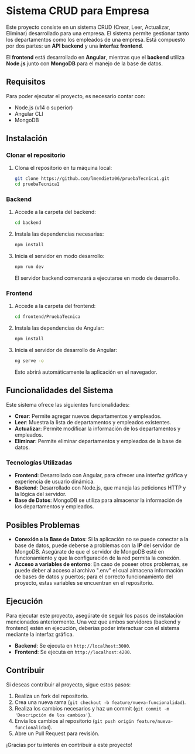 # Sistema CRUD para Empresa

Este proyecto consiste en un sistema CRUD (Crear, Leer, Actualizar, Eliminar) desarrollado para una empresa. El sistema permite gestionar tanto los departamentos como los empleados de una empresa. Está compuesto por dos partes: un **API backend** y una **interfaz frontend**.

El **frontend** está desarrollado en **Angular**, mientras que el **backend** utiliza **Node.js** junto con **MongoDB** para el manejo de la base de datos.

## Requisitos

Para poder ejecutar el proyecto, es necesario contar con:

- Node.js (v14 o superior)
- Angular CLI
- MongoDB

## Instalación

### Clonar el repositorio

1. Clona el repositorio en tu máquina local:

    ```bash
    git clone https://github.com/lmendieta06/pruebaTecnica1.git
    cd pruebaTecnica1
    ```

### Backend

1. Accede a la carpeta del backend:

    ```bash
    cd backend
    ```

2. Instala las dependencias necesarias:

    ```bash
    npm install
    ```

3. Inicia el servidor en modo desarrollo:

    ```bash
    npm run dev
    ```

    El servidor backend comenzará a ejecutarse en modo de desarrollo.

### Frontend

1. Accede a la carpeta del frontend:

    ```bash
    cd frontend/PruebaTecnica
    ```

2. Instala las dependencias de Angular:

    ```bash
    npm install
    ```

3. Inicia el servidor de desarrollo de Angular:

    ```bash
    ng serve -o
    ```

    Esto abrirá automáticamente la aplicación en el navegador.

## Funcionalidades del Sistema

Este sistema ofrece las siguientes funcionalidades:

- **Crear**: Permite agregar nuevos departamentos y empleados.
- **Leer**: Muestra la lista de departamentos y empleados existentes.
- **Actualizar**: Permite modificar la información de los departamentos y empleados.
- **Eliminar**: Permite eliminar departamentos y empleados de la base de datos.

### Tecnologías Utilizadas

- **Frontend**: Desarrollado con Angular, para ofrecer una interfaz gráfica y experiencia de usuario dinámica.
- **Backend**: Desarrollado con Node.js, que maneja las peticiones HTTP y la lógica del servidor.
- **Base de Datos**: MongoDB se utiliza para almacenar la información de los departamentos y empleados.

## Posibles Problemas

- **Conexión a la Base de Datos**: Si la aplicación no se puede conectar a la base de datos, puede deberse a problemas con la **IP** del servidor de MongoDB. Asegúrate de que el servidor de MongoDB esté en funcionamiento y que la configuración de la red permita la conexión.
- **Acceso a variables de entorno**: En caso de poseer otros problemas, se puede deber al acceso al archivo ".env" el cual almacena información de bases de datos y puertos; para el correcto funcionamiento del proyecto, estas variables se encuentran en el repositorio.

## Ejecución

Para ejecutar este proyecto, asegúrate de seguir los pasos de instalación mencionados anteriormente. Una vez que ambos servidores (backend y frontend) estén en ejecución, deberías poder interactuar con el sistema mediante la interfaz gráfica.

- **Backend**: Se ejecuta en `http://localhost:3000`.
- **Frontend**: Se ejecuta en `http://localhost:4200`.

## Contribuir

Si deseas contribuir al proyecto, sigue estos pasos:

1. Realiza un fork del repositorio.
2. Crea una nueva rama (`git checkout -b feature/nueva-funcionalidad`).
3. Realiza los cambios necesarios y haz un commit (`git commit -m 'Descripción de los cambios'`).
4. Envía los cambios al repositorio (`git push origin feature/nueva-funcionalidad`).
5. Abre un Pull Request para revisión.

¡Gracias por tu interés en contribuir a este proyecto!
